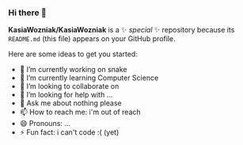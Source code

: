 ### Hi there 👋


**KasiaWozniak/KasiaWozniak** is a ✨ _special_ ✨ repository because its `README.md` (this file) appears on your GitHub profile.

Here are some ideas to get you started:

- 🔭 I’m currently working on snake
- 🌱 I’m currently learning Computer Science
- 👯 I’m looking to collaborate on 
- 🤔 I’m looking for help with ...
- 💬 Ask me about nothing please
- 📫 How to reach me: i'm out of reach
- 😄 Pronouns: ...
- ⚡ Fun fact: i can't code :( (yet)

